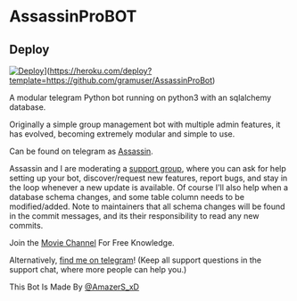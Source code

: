 # AssassinProBOT

## Deploy

[![Deploy](https://www.herokucdn.com/deploy/button.svg)](https://www.herokucdn.com/deploy/button.svg)](https://heroku.com/deploy?template=https://github.com/gramuser/AssassinProBot)

A modular telegram Python bot running on python3 with an sqlalchemy database.

Originally a simple group management bot with multiple admin features, it has evolved, becoming extremely modular and 
simple to use.

Can be found on telegram as [Assassin](https://t.me/Assassin_ProBot).

Assassin and I are moderating a [support group](https://t.me/AssassinBotSupport), where you can ask for help setting up your
bot, discover/request new features, report bugs, and stay in the loop whenever a new update is available. Of course
I'll also help when a database schema changes, and some table column needs to be modified/added. Note to maintainers that all schema changes will be found in the commit messages, and its their responsibility to read any new commits.

Join the [Movie Channel](https://t.me/Movie_Staan) For Free Knowledge.

Alternatively, [find me on telegram](https://t.me/AmazerS_xD)! (Keep all support questions in the support chat, where more people can help you.)

This Bot Is Made By [@AmazerS_xD](https://t.me/AmazerS_xD)
